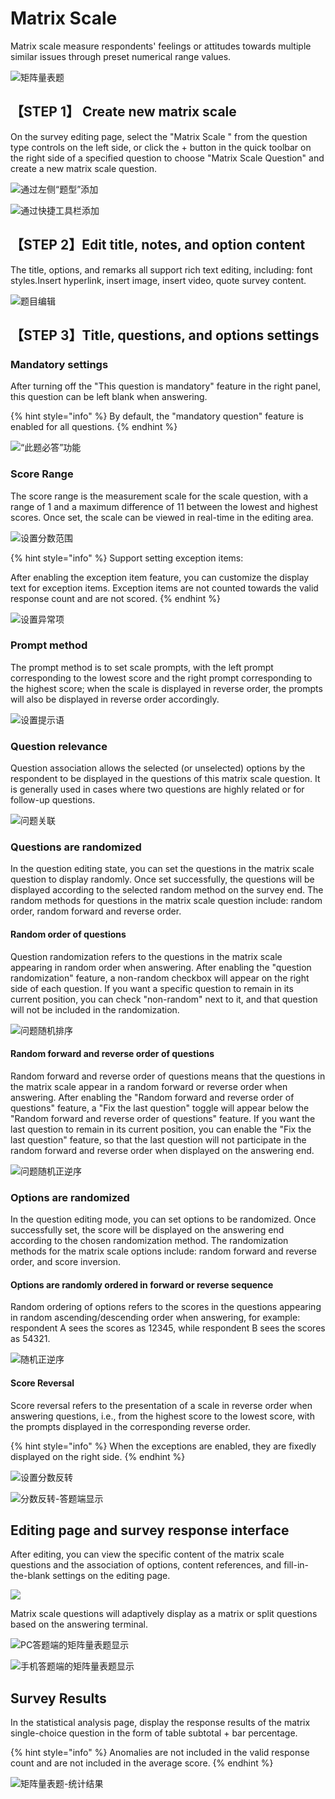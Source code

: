 # Matrix Scale

Matrix scale measure respondents' feelings or attitudes towards multiple similar issues through preset numerical range values.

![矩阵量表题](<../../.gitbook/assets/image (798).png>)

## 【STEP 1】 Create new matrix scale

On the survey editing page, select the "Matrix Scale " from the question type controls on the left side, or click the + button in the quick toolbar on the right side of a specified question to choose "Matrix Scale Question" and create a new matrix scale question.

![通过左侧“题型”添加](../../.gitbook/assets/Snipaste_2023-10-16_10-46-03.png)

![通过快捷工具栏添加](../../.gitbook/assets/Snipaste_2023-10-16_10-46-52.png)

## 【STEP 2】Edit title, notes, and option content

The title, options, and remarks all support rich text editing, including: font styles.Insert hyperlink, insert image, insert video, quote survey content.

![题目编辑](../../.gitbook/assets/Snipaste_2023-10-16_10-47-42.png)

## 【STEP 3】Title, questions, and options settings

### Mandatory settings

After turning off the "This question is mandatory" feature in the right panel, this question can be left blank when answering.

{% hint style="info" %}
By default, the "mandatory question" feature is enabled for all questions.
{% endhint %}

![“此题必答”功能](../../.gitbook/assets/Snipaste_2023-10-16_10-59-22.png)

### Score Range

The score range is the measurement scale for the scale question, with a range of 1 and a maximum difference of 11 between the lowest and highest scores. Once set, the scale can be viewed in real-time in the editing area.

![设置分数范围](../../.gitbook/assets/Snipaste_2023-10-16_11-00-06.png)

{% hint style="info" %}
Support setting exception items:

After enabling the exception item feature, you can customize the display text for exception items. Exception items are not counted towards the valid response count and are not scored.
{% endhint %}

![设置异常项](../../.gitbook/assets/Snipaste_2023-10-16_11-00-39.png)

### Prompt method

The prompt method is to set scale prompts, with the left prompt corresponding to the lowest score and the right prompt corresponding to the highest score; when the scale is displayed in reverse order, the prompts will also be displayed in reverse order accordingly.

![设置提示语](../../.gitbook/assets/Snipaste_2023-10-16_11-01-30.png)

### Question relevance

Question association allows the selected (or unselected) options by the respondent to be displayed in the questions of this matrix scale question. It is generally used in cases where two questions are highly related or for follow-up questions.

![问题关联](../../.gitbook/assets/Snipaste_2023-10-16_11-02-35.png)

### Questions are randomized

In the question editing state, you can set the questions in the matrix scale question to display randomly. Once set successfully, the questions will be displayed according to the selected random method on the survey end. The random methods for questions in the matrix scale question include: random order, random forward and reverse order.

#### Random order of questions

Question randomization refers to the questions in the matrix scale appearing in random order when answering. After enabling the "question randomization" feature, a non-random checkbox will appear on the right side of each question. If you want a specific question to remain in its current position, you can check "non-random" next to it, and that question will not be included in the randomization.

![问题随机排序](../../.gitbook/assets/Snipaste_2023-10-16_11-03-27.png)

#### Random forward and reverse order of questions

Random forward and reverse order of questions means that the questions in the matrix scale appear in a random forward or reverse order when answering. After enabling the "Random forward and reverse order of questions" feature, a "Fix the last question" toggle will appear below the "Random forward and reverse order of questions" feature. If you want the last question to remain in its current position, you can enable the "Fix the last question" feature, so that the last question will not participate in the random forward and reverse order when displayed on the answering end.

![问题随机正逆序](../../.gitbook/assets/Snipaste_2023-10-16_11-03-55.png)

### Options are randomized

In the question editing mode, you can set options to be randomized. Once successfully set, the score will be displayed on the answering end according to the chosen randomization method. The randomization methods for the matrix scale options include: random forward and reverse order, and score inversion.

#### Options are randomly ordered in forward or reverse sequence

Random ordering of options refers to the scores in the questions appearing in random ascending/descending order when answering, for example: respondent A sees the scores as 12345, while respondent B sees the scores as 54321.

![随机正逆序](../../.gitbook/assets/Snipaste_2023-10-16_11-05-08.png)

#### Score Reversal

Score reversal refers to the presentation of a scale in reverse order when answering questions, i.e., from the highest score to the lowest score, with the prompts displayed in the corresponding reverse order.

{% hint style="info" %}
When the exceptions are enabled, they are fixedly displayed on the right side.
{% endhint %}

![设置分数反转](../../.gitbook/assets/Snipaste_2023-10-16_11-05-59.png)

![分数反转-答题端显示](<../../.gitbook/assets/image (213).png>)

## Editing page and survey response interface

After editing, you can view the specific content of the matrix scale questions and the association of options, content references, and fill-in-the-blank settings on the editing page.

![](../../.gitbook/assets/Snipaste_2023-10-16_11-06-40.png)

Matrix scale questions will adaptively display as a matrix or split questions based on the answering terminal.

![PC答题端的矩阵量表题显示](<../../.gitbook/assets/image (162).png>)

![手机答题端的矩阵量表题显示](<../../.gitbook/assets/image (469).png>)

## Survey Results

In the statistical analysis page, display the response results of the matrix single-choice question in the form of table subtotal + bar percentage.

{% hint style="info" %}
Anomalies are not included in the valid response count and are not included in the average score.
{% endhint %}

![矩阵量表题-统计结果](../../.gitbook/assets/Snipaste_2023-10-16_11-07-43.png)

